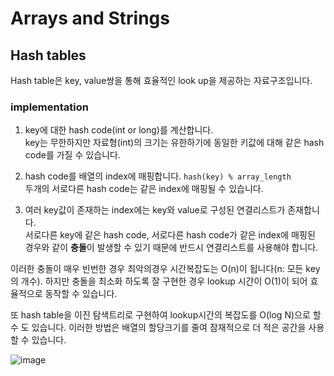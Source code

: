 # Arrays and Strings 
## Hash tables
Hash table은 key, value쌍을 통해 효율적인 look up을 제공하는 자료구조입니다.

### implementation
1. key에 대한 hash code(int or long)를 계산합니다.  
key는 무한하지만 자료형(int)의 크기는 유한하기에 동일한 키값에 대해 같은 hash code를 가질 수 있습니다.

2. hash code를 배열의 index에 매핑합니다. `hash(key) % array_length`  
두개의 서로다른 hash code는 같은 index에 매핑될 수 있습니다.

3. 여러 key값이 존재하는 index에는 key와 value로 구성된 연결리스트가 존재합니다.  
서로다른 key에 같은 hash code, 서로다른 hash code가 같은 index에 매핑된 경우와 같이 **충돌**이 발생할 수 있기 때문에 반드시 연결리스트를 사용해야 합니다. 

이러한 충돌이 매우 빈번한 경우 최악의경우 시간복잡도는 O(n)이 됩니다(n: 모든 key의 개수).
하지만 충돌을 최소화 하도록 잘 구현한 경우 lookup 시간이 O(1)이 되어 효율적으로 동작할 수 있습니다.

또 hash table을 이진 탐색트리로 구현하여 lookup시간의 복잡도를 O(log N)으로 할 수 도 있습니다. 이러한 방법은 배열의 할당크기를 줄여 잠재적으로 더 적은 공간을 사용할 수 있습니다.

![image](https://user-images.githubusercontent.com/28651727/123536530-b992b380-d765-11eb-9b64-0652e5121121.png)
